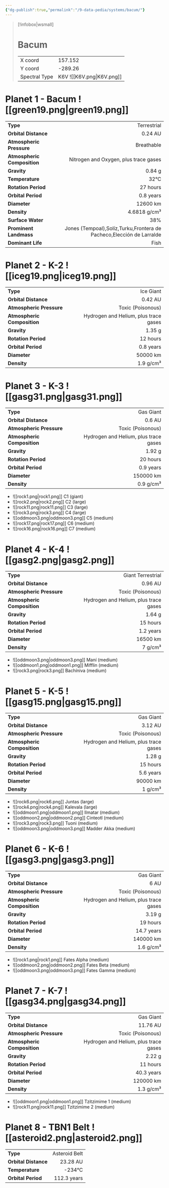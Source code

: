 ```yaml
---
{"dg-publish":true,"permalink":"/9-data-pedia/systems/bacum/"}
---
```


> [!infobox|wsmall]
> # Bacum
> | | |
> | - | - |
> | X coord | 157.152 |
> | Y coord| -289.26 |
> | Spectral Type | K6V ![[K6V.png\|K6V.png]] |

# Planet 1 - Bacum ![[green19.png\|green19.png]]
|                             |                           |
| --------------------------- | -------------------------:|
| **Type**                    |             Terrestrial |
| **Orbital Distance**        |   0.24 AU |
| **Atmospheric Pressure**    |       Breathable |
| **Atmospheric Composition** |      Nitrogen and Oxygen, plus trace gases |
| **Gravity**                 |        0.84 g |
| **Temperature**             |    32°C |
| **Rotation Period**         |  27 hours |
| **Orbital Period** | 0.8 years |
| **Diameter**                |      12600 km | 
| **Density**                 |    4.6818 g/cm³ |
| **Surface Water**           |           38% | 
| **Prominent Landmass**      |         Jones (Tempoal),Solíz,Turku,Frontera de Pacheco,Elección de Larralde | 
| **Dominant Life**           |         Fish |





# Planet 2 - K-2 ![[iceg19.png\|iceg19.png]]
|                             |                           |
| --------------------------- | -------------------------:|
| **Type**                    |             Ice Giant |
| **Orbital Distance**        |   0.42 AU |
| **Atmospheric Pressure**    |       Toxic (Poisonous) |
| **Atmospheric Composition** |      Hydrogen and Helium, plus trace gases |
| **Gravity**                 |        1.35 g |
| **Rotation Period**         |  12 hours |
| **Orbital Period** | 0.8 years |
| **Diameter**                |      50000 km | 
| **Density**                 |    1.9 g/cm³ |





# Planet 3 - K-3 ![[gasg31.png\|gasg31.png]]
|                             |                           |
| --------------------------- | -------------------------:|
| **Type**                    |             Gas Giant |
| **Orbital Distance**        |   0.6 AU |
| **Atmospheric Pressure**    |       Toxic (Poisonous) |
| **Atmospheric Composition** |      Hydrogen and Helium, plus trace gases |
| **Gravity**                 |        1.92 g |
| **Rotation Period**         |  20 hours |
| **Orbital Period** | 0.9 years |
| **Diameter**                |      150000 km | 
| **Density**                 |    0.9 g/cm³ |



- ![[rock1.png\|rock1.png]] C1 (giant)
- ![[rock2.png\|rock2.png]] C2 (large)
- ![[rock11.png\|rock11.png]] C3 (large)
- ![[rock3.png\|rock3.png]] C4 (large)
- ![[oddmoon3.png\|oddmoon3.png]] C5 (medium)
- ![[rock17.png\|rock17.png]] C6 (medium)
- ![[rock16.png\|rock16.png]] C7 (medium)


# Planet 4 - K-4 ![[gasg2.png\|gasg2.png]]
|                             |                           |
| --------------------------- | -------------------------:|
| **Type**                    |             Giant Terrestrial |
| **Orbital Distance**        |   0.96 AU |
| **Atmospheric Pressure**    |       Toxic (Poisonous) |
| **Atmospheric Composition** |      Hydrogen and Helium, plus trace gases |
| **Gravity**                 |        1.64 g |
| **Rotation Period**         |  15 hours |
| **Orbital Period** | 1.2 years |
| **Diameter**                |      16500 km | 
| **Density**                 |    7 g/cm³ |



- ![[oddmoon3.png\|oddmoon3.png]] Maní (medium)
- ![[oddmoon1.png\|oddmoon1.png]] Mifflin (medium)
- ![[rock3.png\|rock3.png]] Bachíniva (medium)


# Planet 5 - K-5 ![[gasg15.png\|gasg15.png]]
|                             |                           |
| --------------------------- | -------------------------:|
| **Type**                    |             Gas Giant |
| **Orbital Distance**        |   3.12 AU |
| **Atmospheric Pressure**    |       Toxic (Poisonous) |
| **Atmospheric Composition** |      Hydrogen and Helium, plus trace gases |
| **Gravity**                 |        1.28 g |
| **Rotation Period**         |  15 hours |
| **Orbital Period** | 5.6 years |
| **Diameter**                |      90000 km | 
| **Density**                 |    1 g/cm³ |



- ![[rock6.png\|rock6.png]] Juntas (large)
- ![[rock4.png\|rock4.png]] Kalevala (large)
- ![[oddmoon1.png\|oddmoon1.png]] Ilmatar (medium)
- ![[oddmoon2.png\|oddmoon2.png]] Cinteotl (medium)
- ![[rock3.png\|rock3.png]] Tuoni (medium)
- ![[oddmoon3.png\|oddmoon3.png]] Madder Akka (medium)


# Planet 6 - K-6 ![[gasg3.png\|gasg3.png]]
|                             |                           |
| --------------------------- | -------------------------:|
| **Type**                    |             Gas Giant |
| **Orbital Distance**        |   6 AU |
| **Atmospheric Pressure**    |       Toxic (Poisonous) |
| **Atmospheric Composition** |      Hydrogen and Helium, plus trace gases |
| **Gravity**                 |        3.19 g |
| **Rotation Period**         |  19 hours |
| **Orbital Period** | 14.7 years |
| **Diameter**                |      140000 km | 
| **Density**                 |    1.6 g/cm³ |



- ![[rock1.png\|rock1.png]] Fates Alpha (medium)
- ![[oddmoon2.png\|oddmoon2.png]] Fates Beta (medium)
- ![[oddmoon3.png\|oddmoon3.png]] Fates Gamma (medium)


# Planet 7 - K-7 ![[gasg34.png\|gasg34.png]]
|                             |                           |
| --------------------------- | -------------------------:|
| **Type**                    |             Gas Giant |
| **Orbital Distance**        |   11.76 AU |
| **Atmospheric Pressure**    |       Toxic (Poisonous) |
| **Atmospheric Composition** |      Hydrogen and Helium, plus trace gases |
| **Gravity**                 |        2.22 g |
| **Rotation Period**         |  11 hours |
| **Orbital Period** | 40.3 years |
| **Diameter**                |      120000 km | 
| **Density**                 |    1.3 g/cm³ |



- ![[oddmoon1.png\|oddmoon1.png]] Tzitzimime 1 (medium)
- ![[rock11.png\|rock11.png]] Tzitzimime 2 (medium)


# Planet 8 - TBN1 Belt ![[asteroid2.png\|asteroid2.png]]
|                             |                           |
| --------------------------- | -------------------------:|
| **Type**                    |             Asteroid Belt |
| **Orbital Distance**        |   23.28 AU |
| **Temperature**             |    -234°C |
| **Orbital Period** | 112.3 years |





